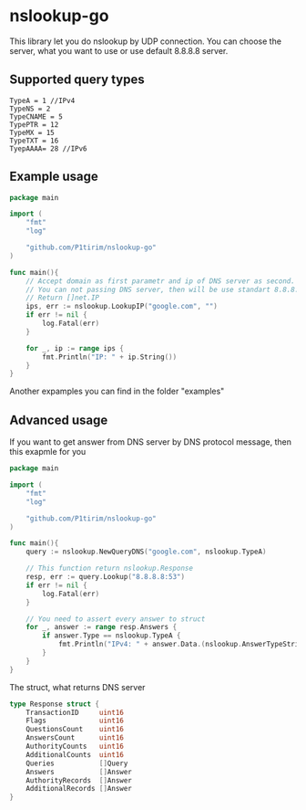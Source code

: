 # nslookup-go

This library let you do nslookup by UDP connection. You can choose the server, what you want to use or use default 8.8.8.8 server.

## Supported query types

```
TypeA = 1 //IPv4
TypeNS = 2
TypeCNAME = 5
TypePTR = 12
TypeMX = 15
TypeTXT = 16
TyepAAAA= 28 //IPv6
```

## Example usage

``` go 
package main

import (
	"fmt"
	"log"

	"github.com/P1tirim/nslookup-go"
)

func main(){
    // Accept domain as first parametr and ip of DNS server as second.
    // You can not passing DNS server, then will be use standart 8.8.8.8 server
    // Return []net.IP
    ips, err := nslookup.LookupIP("google.com", "")
	if err != nil {
		log.Fatal(err)
	}

	for _, ip := range ips {
		fmt.Println("IP: " + ip.String())
	}
}
```

Another expamples you can find in the folder "examples"

## Advanced usage

If you want to get answer from DNS server by DNS protocol message, then this exapmle for you

``` go
package main

import (
	"fmt"
	"log"

	"github.com/P1tirim/nslookup-go"
)

func main(){
    query := nslookup.NewQueryDNS("google.com", nslookup.TypeA)

    // This function return nslookup.Response
	resp, err := query.Lookup("8.8.8.8:53")
	if err != nil {
		log.Fatal(err)
	}

    // You need to assert every answer to struct
	for _, answer := range resp.Answers {
		if answer.Type == nslookup.TypeA {
			fmt.Println("IPv4: " + answer.Data.(nslookup.AnswerTypeString).Data)
		}
	}
}
```

The struct, what returns DNS server
``` go
type Response struct {
	TransactionID     uint16
	Flags             uint16
	QuestionsCount    uint16
	AnswersCount      uint16
	AuthorityCounts   uint16
	AdditionalCounts  uint16
	Queries           []Query
	Answers           []Answer
	AuthorityRecords  []Answer
	AdditionalRecords []Answer
}
```